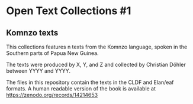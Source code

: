 # Open Text Collections #1 
## Komnzo texts

This collections features n texts from the Komnzo language, spoken in the Southern parts of Papua New Guinea. 

The texts were produced by X, Y, and Z and collected by Christian Döhler between YYYY and YYYY. 

The files in this repository contain the texts in the CLDF and Elan/eaf formats. A human readable version of the book is available at https://zenodo.org/records/14214653
